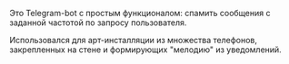 Это Telegram-bot с простым функционалом: спамить сообщения с заданной частотой по запросу пользователя.

Использовался для арт-инсталляции из множества телефонов, закрепленных на стене и формирующих "мелодию" из уведомлений.
